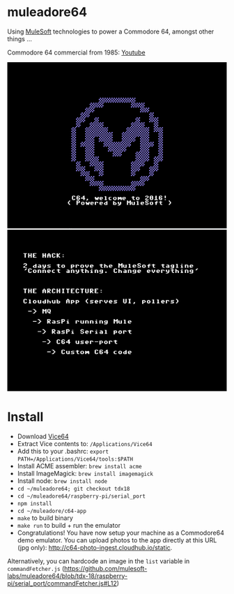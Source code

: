 # muleadore64

Using [MuleSoft](https://www.mulesoft.com/) technologies to power a Commodore 64, amongst other things ...

Commodore 64 commercial from 1985: [Youtube](https://www.youtube.com/watch?v=ocn806kzQAc)

![Logo](/assets/logo-c64-rendered.png?raw=true)
![The hack](/assets/the-hack.png?raw=true)

# Install

* Download [Vice64](https://sourceforge.net/projects/vice-emu/files/releases/binaries/macosx/vice-macosx-sdl-x86_64-10.12-3.1.dmg/download)
* Extract Vice contents to: `/Applications/Vice64`
* Add this to your .bashrc: `export PATH=/Applications/Vice64/tools:$PATH`
* Install ACME assembler: `brew install acme`
* Install ImageMagick: `brew install imagemagick`
* Install node: `brew install node`
* `cd ~/muleadore64; git checkout tdx18`
* `cd ~/muleadore64/raspberry-pi/serial_port`
*  `npm install`
* `cd ~/muleadore/c64-app`
* `make` to build binary
* `make run` to build + run the emulator
* Congratulations!  You have now setup your machine as a Commodore64 demo emulator.  You can upload photos to the app directly at this URL (jpg only): http://c64-photo-ingest.cloudhub.io/static.

Alternatively, you can hardcode an image in the `list` variable in `commandFetcher.js` (https://github.com/mulesoft-labs/muleadore64/blob/tdx-18/raspberry-pi/serial_port/commandFetcher.js#L12)
